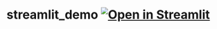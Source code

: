 # streamlit_demo [![Open in Streamlit](https://static.streamlit.io/badges/streamlit_badge_black_white.svg)](https://share.streamlit.io/robillarda/redtortugaac_streamlit_idapp/main)

